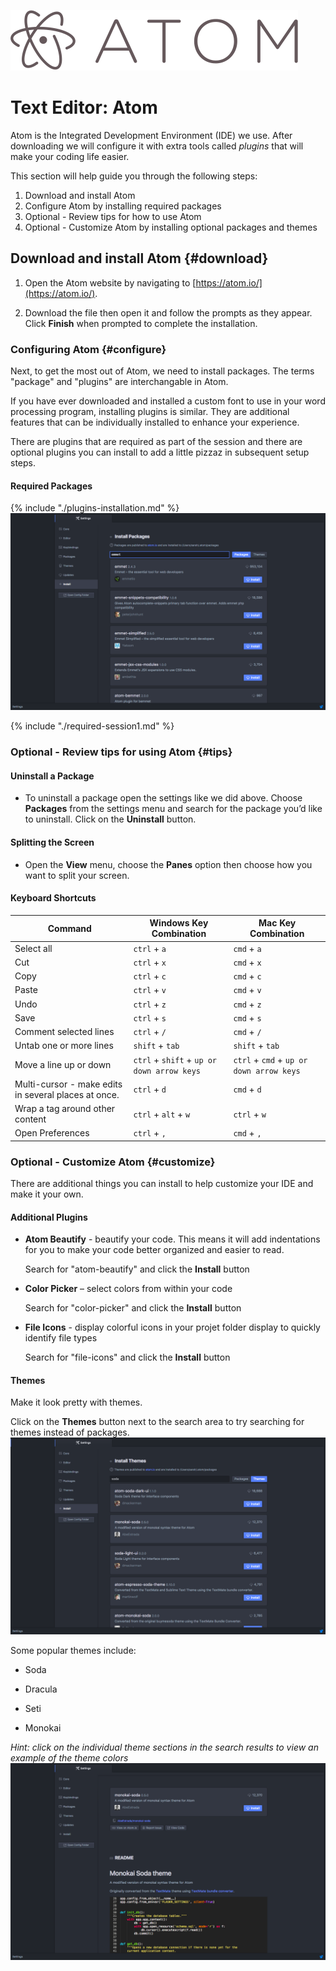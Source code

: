 ![](images/atomLogo.png)

# Text Editor: Atom

Atom is the Integrated Development Environment \(IDE\) we use. After downloading we will configure it with extra tools called _plugins_ that will make your coding life easier.

This section will help guide you through the following steps:
1. Download and install Atom
1. Configure Atom by installing required packages
1. Optional - Review tips for how to use Atom
1. Optional - Customize Atom by installing optional packages and themes

## Download and install Atom {#download}

1. Open the Atom website by navigating to [https://atom.io/](https://atom.io/).

1. Download the file then open it and follow the prompts as they appear. Click **Finish** when prompted to complete the installation.

### Configuring Atom {#configure}
Next, to get the most out of Atom, we need to install packages. The terms "package" and "plugins" are interchangable in Atom.

If you have ever downloaded and installed a custom font to use in your word processing program, installing plugins is similar. They are additional features that can be individually installed to enhance your experience.

There are plugins that are required as part of the session and there are optional plugins you can install to add a little pizzaz in subsequent setup steps. 


#### Required Packages
{% include "./plugins-installation.md" %}
![](images/packageInstall.png)


{% include "./required-session1.md" %}


### Optional - Review tips for using Atom {#tips}

#### Uninstall a Package
 * To uninstall a package open the settings like we did above.  Choose **Packages** from the settings menu and search for the package you’d like to uninstall.  Click on the **Uninstall** button.

#### Splitting the Screen
 * Open the **View** menu, choose the **Panes** option then choose how you want to split your screen.

#### Keyboard Shortcuts

| Command | Windows Key Combination | Mac Key Combination |
| --- | --- | --- |
| Select all | `ctrl` + `a` | `cmd` + `a` |
| Cut | `ctrl` + `x` | `cmd` + `x` |
| Copy | `ctrl` + `c` | `cmd` + `c` |
| Paste | `ctrl` + `v` | `cmd` + `v` |
| Undo | `ctrl` + `z` | `cmd` + `z` |
| Save | `ctrl` + `s` | `cmd` + `s` |
| Comment selected lines | `ctrl` + `/` | `cmd` + `/` |
| Untab one or more lines | `shift` + `tab` | `shift` + `tab` |
| Move a line up or down | `ctrl` + `shift` + `up or down arrow keys` | `ctrl` + `cmd` + `up or down arrow keys` |
| Multi-cursor - make edits in several places at once. | `ctrl` + `d` | `cmd` + `d` |
| Wrap a tag around other content | `ctrl` + `alt` + `w` | `ctrl` + `w` |
| Open Preferences | `ctrl` + `,` | `cmd` + `,` |



### Optional - Customize Atom {#customize}
There are additional things you can install to help customize your IDE and make it your own.

#### Additional Plugins
* **Atom Beautify** - beautify your code.  This means it will add indentations for you to make your code better organized and easier to read.

  Search for "atom-beautify" and click the **Install** button

* **Color Picker** – select colors from within your code

  Search for "color-picker" and click the **Install** button

* **File Icons** - display colorful icons in your projet folder display to quickly identify file types

  Search for "file-icons" and click the **Install** button

#### Themes
Make it look pretty with themes. 

Click on the **Themes** button next to the search area to try searching for themes instead of packages.  
  ![](images/themeInstall.png)

  Some popular themes include:

  * Soda

  * Dracula

  * Seti

  * Monokai

  _Hint: click on the individual theme sections in the search results to view an example of the theme colors_  
  ![](images/viewTheme.png)

